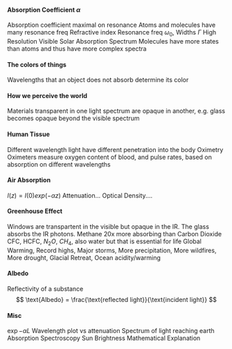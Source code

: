 #### Absorption Coefficient $\alpha$
Absorption coefficient maximal on resonance
Atoms and molecules have many resonance freq
Refractive index
Resonance freq $\omega_0$, Widths $\Gamma$
High Resolution Visible Solar Absorption Spectrum
	Molecules have more states than atoms and thus have more complex spectra
#### The colors of things
Wavelengths that an object does not absorb determine its color
#### How we perceive the world
Materials transparent in one light spectrum are opaque in another, e.g. glass becomes opaque beyond the visible spectrum
#### Human Tissue
Different wavelength light have different penetration into the body
Oximetry
	Oximeters measure oxygen content of blood, and pulse rates, based on absorption on different wavelengths
#### Air Absorption
$I(z) = I(0) exp(-\alpha z)$
Attenuation...
Optical Density....
#### Greenhouse Effect
Windows are transpartent in the visible but opaque in the IR. The glass absorbs the IR photons.
Methane 20x more absorbing than Carbon Dioxide
CFC, HCFC, $N_2 O$, $CH_4$, also water but that is essential for life
Global Warming, Record highs, Major storms, More precipitation, More wildfires, More drought, Glacial Retreat, Ocean acidity/warming

#### Albedo
Reflectivity of a substance
$$
\text{Albedo} = \frac{\text{reflected light}}{\text{incident light}}
$$
#### Misc
$\exp{-\alpha L}$
Wavelength plot vs attenuation
Spectrum of light reaching earth
Absorption Spectroscopy
Sun Brightness Mathematical Explanation
